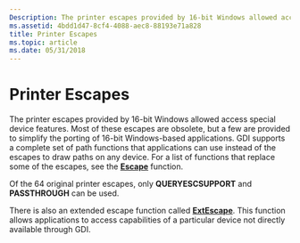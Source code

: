 ```yaml
---
Description: The printer escapes provided by 16-bit Windows allowed access special device features.
ms.assetid: 4bdd1d47-8cf4-4088-aec8-88193e71a828
title: Printer Escapes
ms.topic: article
ms.date: 05/31/2018
---
```


# Printer Escapes

The printer escapes provided by 16-bit Windows allowed access special device features. Most of these escapes are obsolete, but a few are provided to simplify the porting of 16-bit Windows-based applications. GDI supports a complete set of path functions that applications can use instead of the escapes to draw paths on any device. For a list of functions that replace some of the escapes, see the [**Escape**](/windows/desktop/api/Wingdi/nf-wingdi-escape) function.

Of the 64 original printer escapes, only **QUERYESCSUPPORT** and **PASSTHROUGH** can be used.

There is also an extended escape function called [**ExtEscape**](/windows/desktop/api/Wingdi/nf-wingdi-extescape). This function allows applications to access capabilities of a particular device not directly available through GDI.

 

 



